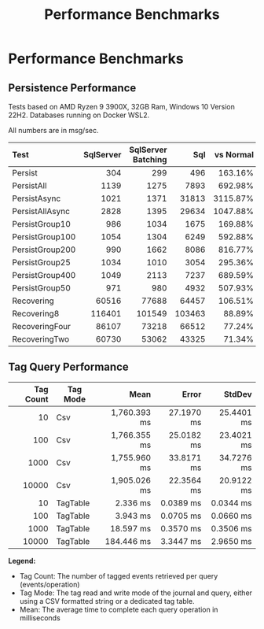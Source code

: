 ﻿---
uid: sql-performance
title: Performance Benchmarks 
---

# Performance Benchmarks

## Persistence Performance

Tests based on AMD Ryzen 9 3900X, 32GB Ram, Windows 10 Version 22H2.
Databases running on Docker WSL2.

All numbers are in msg/sec.

| Test            | SqlServer | SqlServer<br/>Batching |    Sql | vs Normal | vs Batching |
|:----------------|----------:|-----------------------:|-------:|----------:|------------:|
| Persist         |       304 |                    299 |    496 |   163.16% |     165.89% |
| PersistAll      |      1139 |                   1275 |   7893 |   692.98% |     619.06% |
| PersistAsync    |      1021 |                   1371 |  31813 |  3115.87% |    2320.42% |
| PersistAllAsync |      2828 |                   1395 |  29634 |  1047.88% |    2124.30% |
| PersistGroup10  |       986 |                   1034 |   1675 |   169.88% |     161.99% |
| PersistGroup100 |      1054 |                   1304 |   6249 |   592.88% |     479.22% |
| PersistGroup200 |       990 |                   1662 |   8086 |   816.77% |     486.52% |
| PersistGroup25  |      1034 |                   1010 |   3054 |   295.36% |     302.38% |
| PersistGroup400 |      1049 |                   2113 |   7237 |   689.59% |     342.50% |
| PersistGroup50  |       971 |                    980 |   4932 |   507.93% |     503.27% |
| Recovering      |     60516 |                  77688 |  64457 |   106.51% |      82.96% |
| Recovering8     |    116401 |                 101549 | 103463 |    88.89% |     101.88% |
| RecoveringFour  |     86107 |                  73218 |  66512 |    77.24% |      90.84% |
| RecoveringTwo   |     60730 |                  53062 |  43325 |    71.34% |      81.65% |

## Tag Query Performance

| Tag Count | Tag Mode |         Mean |      Error |     StdDev |
|----------:|----------|-------------:|-----------:|-----------:|
|        10 | Csv      | 1,760.393 ms | 27.1970 ms | 25.4401 ms |
|       100 | Csv      | 1,766.355 ms | 25.0182 ms | 23.4021 ms |
|      1000 | Csv      | 1,755.960 ms | 33.8171 ms | 34.7276 ms |
|     10000 | Csv      | 1,905.026 ms | 22.3564 ms | 20.9122 ms |
|        10 | TagTable |     2.336 ms |  0.0389 ms |  0.0344 ms |
|       100 | TagTable |     3.943 ms |  0.0705 ms |  0.0660 ms |
|      1000 | TagTable |    18.597 ms |  0.3570 ms |  0.3506 ms |
|     10000 | TagTable |   184.446 ms |  3.3447 ms |  2.9650 ms |

**Legend:**
* Tag Count: The number of tagged events retrieved per query (events/operation)
* Tag Mode: The tag read and write mode of the journal and query, either using a CSV formatted string or a dedicated tag table.
* Mean: The average time to complete each query operation in milliseconds 